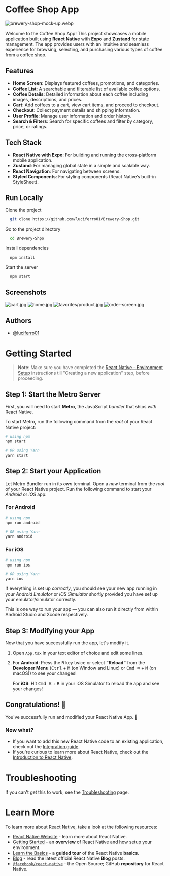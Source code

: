 
# Coffee Shop App

![brewery-shop-mock-up.webp](https://i.postimg.cc/RFZsNW9p/brewery-shop-mock-up.webp)


Welcome to the Coffee Shop App! This project showcases a mobile application built using **React Native** with **Expo** and **Zustand** for state management. The app provides users with an intuitive and seamless experience for browsing, selecting, and purchasing various types of coffee from a coffee shop.

## Features

- **Home Screen**: Displays featured coffees, promotions, and categories.
- **Coffee List**: A searchable and filterable list of available coffee options.
- **Coffee Details**: Detailed information about each coffee including images, descriptions, and prices.
- **Cart**: Add coffees to a cart, view cart items, and proceed to checkout.
- **Checkout**: Collect payment details and shipping information.
- **User Profile**: Manage user information and order history.
- **Search & Filters**: Search for specific coffees and filter by category, price, or ratings.

## Tech Stack

- **React Native with Expo**: For building and running the cross-platform mobile application.
- **Zustand**: For managing global state in a simple and scalable way.
- **React Navigation**: For navigating between screens.
- **Styled Components**: For styling components (React Native’s built-in StyleSheet).


## Run Locally

Clone the project

```bash
  git clone https://github.com/luciferro01/Brewery-Shop.git
```

Go to the project directory

```bash
  cd Brewery-Shpo
```

Install dependencies

```bash
  npm install
```

Start the server

```bash
  npm start
```


## Screenshots

![cart.jpg](https://i.postimg.cc/vmbM2tL1/cart.jpg)
![home.jpg](https://i.postimg.cc/SsK4kQPk/home-screen.jpg)
![favorites/product.jpg](https://i.postimg.cc/SsthsF08/product-screen.jpg)
![order-screen.jpg](https://i.postimg.cc/HLzmq8B6/order-screen.jpg)

## Authors

- [@luciferro01](https://github.com/luciferro01/)


# Getting Started

>**Note**: Make sure you have completed the [React Native - Environment Setup](https://reactnative.dev/docs/environment-setup) instructions till "Creating a new application" step, before proceeding.

## Step 1: Start the Metro Server

First, you will need to start **Metro**, the JavaScript _bundler_ that ships _with_ React Native.

To start Metro, run the following command from the _root_ of your React Native project:

```bash
# using npm
npm start

# OR using Yarn
yarn start
```

## Step 2: Start your Application

Let Metro Bundler run in its _own_ terminal. Open a _new_ terminal from the _root_ of your React Native project. Run the following command to start your _Android_ or _iOS_ app:

### For Android

```bash
# using npm
npm run android

# OR using Yarn
yarn android
```

### For iOS

```bash
# using npm
npm run ios

# OR using Yarn
yarn ios
```

If everything is set up _correctly_, you should see your new app running in your _Android Emulator_ or _iOS Simulator_ shortly provided you have set up your emulator/simulator correctly.

This is one way to run your app — you can also run it directly from within Android Studio and Xcode respectively.

## Step 3: Modifying your App

Now that you have successfully run the app, let's modify it.

1. Open `App.tsx` in your text editor of choice and edit some lines.
2. For **Android**: Press the <kbd>R</kbd> key twice or select **"Reload"** from the **Developer Menu** (<kbd>Ctrl</kbd> + <kbd>M</kbd> (on Window and Linux) or <kbd>Cmd ⌘</kbd> + <kbd>M</kbd> (on macOS)) to see your changes!

   For **iOS**: Hit <kbd>Cmd ⌘</kbd> + <kbd>R</kbd> in your iOS Simulator to reload the app and see your changes!

## Congratulations! :tada:

You've successfully run and modified your React Native App. :partying_face:

### Now what?

- If you want to add this new React Native code to an existing application, check out the [Integration guide](https://reactnative.dev/docs/integration-with-existing-apps).
- If you're curious to learn more about React Native, check out the [Introduction to React Native](https://reactnative.dev/docs/getting-started).

# Troubleshooting

If you can't get this to work, see the [Troubleshooting](https://reactnative.dev/docs/troubleshooting) page.

# Learn More

To learn more about React Native, take a look at the following resources:

- [React Native Website](https://reactnative.dev) - learn more about React Native.
- [Getting Started](https://reactnative.dev/docs/environment-setup) - an **overview** of React Native and how setup your environment.
- [Learn the Basics](https://reactnative.dev/docs/getting-started) - a **guided tour** of the React Native **basics**.
- [Blog](https://reactnative.dev/blog) - read the latest official React Native **Blog** posts.
- [`@facebook/react-native`](https://github.com/facebook/react-native) - the Open Source; GitHub **repository** for React Native.
